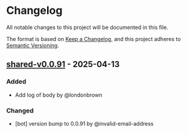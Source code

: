 # Changelog

All notable changes to this project will be documented in this file.

The format is based on [Keep a Changelog](https://keepachangelog.com/en/1.0.0/),
and this project adheres to [Semantic Versioning](https://semver.org/spec/v2.0.0.html).

## [shared-v0.0.91] - 2025-04-13

### Added
- Add log of body by @londonbrown

### Changed
- [bot] version bump to 0.0.91 by @invalid-email-address

[shared-v0.0.91]: https://github.com/londonbrown/blog-lambdas/compare/v0.0.90..shared-v0.0.91

<!-- generated by git-cliff -->

